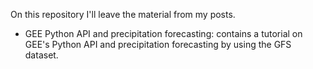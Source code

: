 On this repository I'll leave the material from my posts.

- GEE Python API and precipitation forecasting: contains a tutorial on GEE's Python API and precipitation forecasting by using the GFS dataset.
